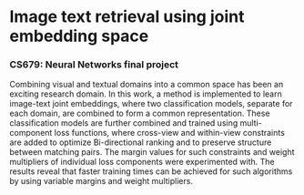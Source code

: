 # Image text retrieval using joint embedding space
### CS679: Neural Networks final project


Combining visual and textual domains into a common space has been an exciting research domain. In this work,
a method is implemented to learn image-text joint embeddings,
where two classification models, separate for each domain, are
combined to form a common representation. These classification
models are further combined and trained using multi-component
loss functions, where cross-view and within-view constraints
are added to optimize Bi-directional ranking and to preserve
structure between matching pairs. The margin values for such constraints and weight multipliers of individual
loss components were experimented with. The results reveal that faster training times can
be achieved for such algorithms by using variable margins and weight multipliers.
